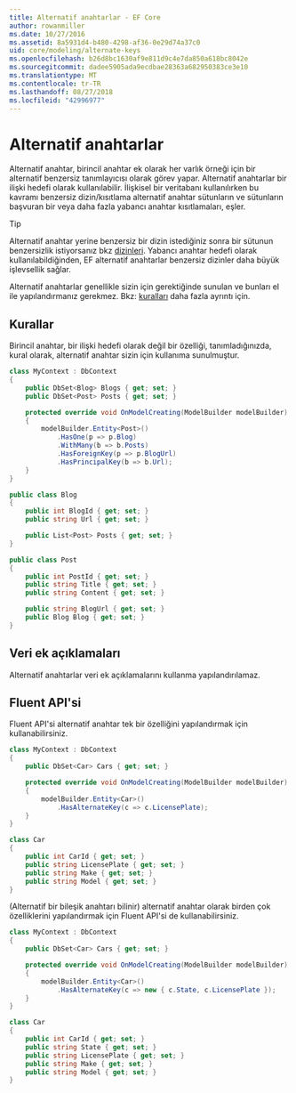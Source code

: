 ```yaml
---
title: Alternatif anahtarlar - EF Core
author: rowanmiller
ms.date: 10/27/2016
ms.assetid: 8a5931d4-b480-4298-af36-0e29d74a37c0
uid: core/modeling/alternate-keys
ms.openlocfilehash: b26d8bc1630af9e811d9c4e7da850a618bc8042e
ms.sourcegitcommit: dadee5905ada9ecdbae28363a682950383ce3e10
ms.translationtype: MT
ms.contentlocale: tr-TR
ms.lasthandoff: 08/27/2018
ms.locfileid: "42996977"
---
```

# <a name="alternate-keys"></a>Alternatif anahtarlar

Alternatif anahtar, birincil anahtar ek olarak her varlık örneği için bir alternatif benzersiz tanımlayıcısı olarak görev yapar. Alternatif anahtarlar bir ilişki hedefi olarak kullanılabilir. İlişkisel bir veritabanı kullanılırken bu kavramı benzersiz dizin/kısıtlama alternatif anahtar sütunların ve sütunların başvuran bir veya daha fazla yabancı anahtar kısıtlamaları, eşler.

> [!TIP]  
> Alternatif anahtar yerine benzersiz bir dizin istediğiniz sonra bir sütunun benzersizlik istiyorsanız bkz [dizinleri](indexes.md). Yabancı anahtar hedefi olarak kullanılabildiğinden, EF alternatif anahtarlar benzersiz dizinler daha büyük işlevsellik sağlar.

Alternatif anahtarlar genellikle sizin için gerektiğinde sunulan ve bunları el ile yapılandırmanız gerekmez. Bkz: [kuralları](#conventions) daha fazla ayrıntı için.

## <a name="conventions"></a>Kurallar

Birincil anahtar, bir ilişki hedefi olarak değil bir özelliği, tanımladığınızda, kural olarak, alternatif anahtar sizin için kullanıma sunulmuştur.

<!-- [!code-csharp[Main](samples/core/Modeling/Conventions/Samples/AlternateKey.cs?highlight=12)] -->
``` csharp
class MyContext : DbContext
{
    public DbSet<Blog> Blogs { get; set; }
    public DbSet<Post> Posts { get; set; }

    protected override void OnModelCreating(ModelBuilder modelBuilder)
    {
        modelBuilder.Entity<Post>()
            .HasOne(p => p.Blog)
            .WithMany(b => b.Posts)
            .HasForeignKey(p => p.BlogUrl)
            .HasPrincipalKey(b => b.Url);
    }
}

public class Blog
{
    public int BlogId { get; set; }
    public string Url { get; set; }

    public List<Post> Posts { get; set; }
}

public class Post
{
    public int PostId { get; set; }
    public string Title { get; set; }
    public string Content { get; set; }

    public string BlogUrl { get; set; }
    public Blog Blog { get; set; }
}
```

## <a name="data-annotations"></a>Veri ek açıklamaları

Alternatif anahtarlar veri ek açıklamalarını kullanma yapılandırılamaz.

## <a name="fluent-api"></a>Fluent API'si

Fluent API'si alternatif anahtar tek bir özelliğini yapılandırmak için kullanabilirsiniz.

<!-- [!code-csharp[Main](samples/core/Modeling/FluentAPI/Samples/AlternateKeySingle.cs?highlight=7,8)] -->
``` csharp
class MyContext : DbContext
{
    public DbSet<Car> Cars { get; set; }

    protected override void OnModelCreating(ModelBuilder modelBuilder)
    {
        modelBuilder.Entity<Car>()
            .HasAlternateKey(c => c.LicensePlate);
    }
}

class Car
{
    public int CarId { get; set; }
    public string LicensePlate { get; set; }
    public string Make { get; set; }
    public string Model { get; set; }
}
```

(Alternatif bir bileşik anahtarı bilinir) alternatif anahtar olarak birden çok özelliklerini yapılandırmak için Fluent API'si de kullanabilirsiniz.

<!-- [!code-csharp[Main](samples/core/Modeling/FluentAPI/Samples/AlternateKeyComposite.cs?highlight=7,8)] -->
``` csharp
class MyContext : DbContext
{
    public DbSet<Car> Cars { get; set; }

    protected override void OnModelCreating(ModelBuilder modelBuilder)
    {
        modelBuilder.Entity<Car>()
            .HasAlternateKey(c => new { c.State, c.LicensePlate });
    }
}

class Car
{
    public int CarId { get; set; }
    public string State { get; set; }
    public string LicensePlate { get; set; }
    public string Make { get; set; }
    public string Model { get; set; }
}
```
